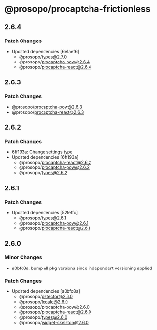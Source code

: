 # @prosopo/procaptcha-frictionless

## 2.6.4

### Patch Changes

- Updated dependencies [6e1aef6]
  - @prosopo/types@2.7.0
  - @prosopo/procaptcha-pow@2.6.4
  - @prosopo/procaptcha-react@2.6.4

## 2.6.3

### Patch Changes

- @prosopo/procaptcha-pow@2.6.3
- @prosopo/procaptcha-react@2.6.3

## 2.6.2

### Patch Changes

- 6ff193a: Change settings type
- Updated dependencies [6ff193a]
  - @prosopo/procaptcha-react@2.6.2
  - @prosopo/procaptcha-pow@2.6.2
  - @prosopo/types@2.6.2

## 2.6.1

### Patch Changes

- Updated dependencies [52feffc]
  - @prosopo/types@2.6.1
  - @prosopo/procaptcha-pow@2.6.1
  - @prosopo/procaptcha-react@2.6.1

## 2.6.0

### Minor Changes

- a0bfc8a: bump all pkg versions since independent versioning applied

### Patch Changes

- Updated dependencies [a0bfc8a]
  - @prosopo/detector@2.6.0
  - @prosopo/locale@2.6.0
  - @prosopo/procaptcha-pow@2.6.0
  - @prosopo/procaptcha-react@2.6.0
  - @prosopo/types@2.6.0
  - @prosopo/widget-skeleton@2.6.0
